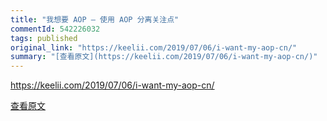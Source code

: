 ```yaml
---
title: "我想要 AOP — 使用 AOP 分离关注点"
commentId: 542226032
tags: published
original_link: "https://keelii.com/2019/07/06/i-want-my-aop-cn/"
summary: "[查看原文](https://keelii.com/2019/07/06/i-want-my-aop-cn/)"
---
```


https://keelii.com/2019/07/06/i-want-my-aop-cn/
    
[查看原文](https://keelii.com/2019/07/06/i-want-my-aop-cn/)
    